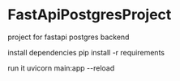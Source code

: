 # FastApiPostgresProject
project for fastapi postgres backend

install dependencies
pip install -r requirements

run it
uvicorn main:app --reload

